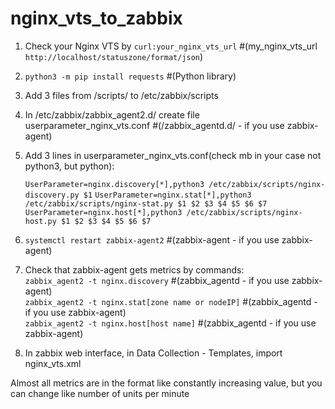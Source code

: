 # nginx_vts_to_zabbix
1. Check your Nginx VTS by `curl:your_nginx_vts_url` #(my_nginx_vts_url `http://localhost/statuszone/format/json`) <Br>
2. `python3 -m pip install requests` #(Python library) 
3. Add 3 files from /scripts/ to /etc/zabbix/scripts
4. In /etc/zabbix/zabbix_agent2.d/ create file userparameter_nginx_vts.conf #(/zabbix_agentd.d/ - if you use zabbix-agent)
5. Add 3 lines in userparameter_nginx_vts.conf(check mb in your case not python3, but python):

    ```UserParameter=nginx.discovery[*],python3 /etc/zabbix/scripts/nginx-discovery.py $1```
    ```UserParameter=nginx.stat[*],python3 /etc/zabbix/scripts/nginx-stat.py $1 $2 $3 $4 $5 $6 $7```
    ```UserParameter=nginx.host[*],python3 /etc/zabbix/scripts/nginx-host.py $1 $2 $3 $4 $5 $6 $7```

6. `systemctl restart zabbix-agent2` #(zabbix-agent - if you use zabbix-agent) <Br>
7. Check that zabbix-agent gets metrics by commands: <Br>
`zabbix_agent2 -t nginx.discovery` #(zabbix_agentd - if you use zabbix-agent) <Br>
`zabbix_agent2 -t nginx.stat[zone name or nodeIP]`  #(zabbix_agentd - if you use zabbix-agent) <Br>
`zabbix_agent2 -t nginx.host[host name]`  #(zabbix_agentd - if you use zabbix-agent) <Br>
8. In zabbix web interface, in Data Collection - Templates, import nginx_vts.xml <Br> 

Almost all metrics are in the format like constantly increasing value, but you can change like number of units per minute